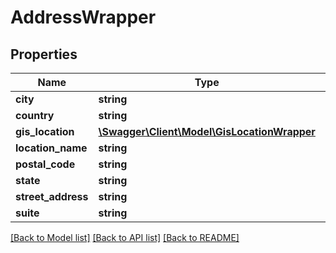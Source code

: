 # AddressWrapper

## Properties
Name | Type | Description | Notes
------------ | ------------- | ------------- | -------------
**city** | **string** |  | [optional] 
**country** | **string** |  | [optional] 
**gis_location** | [**\Swagger\Client\Model\GisLocationWrapper**](GisLocationWrapper.md) |  | [optional] 
**location_name** | **string** |  | [optional] 
**postal_code** | **string** |  | [optional] 
**state** | **string** |  | [optional] 
**street_address** | **string** |  | [optional] 
**suite** | **string** |  | [optional] 

[[Back to Model list]](../README.md#documentation-for-models) [[Back to API list]](../README.md#documentation-for-api-endpoints) [[Back to README]](../README.md)


